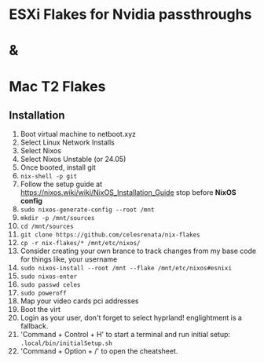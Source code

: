 # ESXi Flakes for Nvidia passthroughs
# &
# Mac T2 Flakes

## Installation
1. Boot virtual machine to netboot.xyz
11. Select Linux Network Installs
11. Select Nixos
11. Select Nixos Unstable (or 24.05)
1. Once booted, install git
11. `nix-shell -p git`
1. Follow the setup guide at https://nixos.wiki/wiki/NixOS_Installation_Guide stop before **NixOS config**
11. `sudo nixos-generate-config --root /mnt`
11. `mkdir -p /mnt/sources`
11. `cd /mnt/sources`
11. `git clone https://github.com/celesrenata/nix-flakes`
11. `cp -r nix-flakes/* /mnt/etc/nixos/`
11. Consider creating your own brance to track changes from my base code for things like, your username
11. `sudo nixos-install --root /mnt --flake /mnt/etc/nixos#esnixi`
11. `sudo nixos-enter`
11. `sudo passwd celes`
11. `sudo poweroff`
1. Map your video cards pci addresses
1. Boot the virt
1. Login as your user, don't forget to select hyprland! englightment is a fallback.
1. 'Command + Control + H' to start a terminal and run initial setup: `.local/bin/initialSetup.sh`
1. 'Command + Option + /' to open the cheatsheet.
